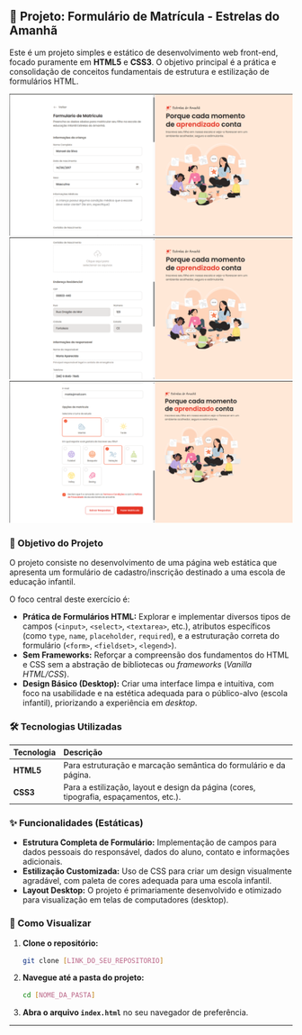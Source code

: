 ## 📁 Projeto: Formulário de Matrícula - Estrelas do Amanhã

Este é um projeto simples e estático de desenvolvimento web front-end, focado puramente em **HTML5** e **CSS3**. O objetivo principal é a prática e consolidação de conceitos fundamentais de estrutura e estilização de formulários HTML.

![screenshot pate 1](assets/screenshots/screenshot_01.png)
![screenshot parte 2](assets/screenshots/screenshot_02.png)
![screenshot parte 3](assets/screenshots/screenshot_03.png)

### 🎯 Objetivo do Projeto

O projeto consiste no desenvolvimento de uma página web estática que apresenta um formulário de cadastro/inscrição destinado a uma escola de educação infantil.

O foco central deste exercício é:

- **Prática de Formulários HTML:** Explorar e implementar diversos tipos de campos (`<input>`, `<select>`, `<textarea>`, etc.), atributos específicos (como `type`, `name`, `placeholder`, `required`), e a estruturação correta do formulário (`<form>`, `<fieldset>`, `<legend>`).
- **Sem Frameworks:** Reforçar a compreensão dos fundamentos do HTML e CSS sem a abstração de bibliotecas ou _frameworks_ (_Vanilla HTML/CSS_).
- **Design Básico (Desktop):** Criar uma interface limpa e intuitiva, com foco na usabilidade e na estética adequada para o público-alvo (escola infantil), priorizando a experiência em _desktop_.

### 🛠️ Tecnologias Utilizadas

| Tecnologia | Descrição                                                                              |
| :--------- | :------------------------------------------------------------------------------------- |
| **HTML5**  | Para estruturação e marcação semântica do formulário e da página.                      |
| **CSS3**   | Para a estilização, layout e design da página (cores, tipografia, espaçamentos, etc.). |

### ✨ Funcionalidades (Estáticas)

- **Estrutura Completa de Formulário:** Implementação de campos para dados pessoais do responsável, dados do aluno, contato e informações adicionais.
- **Estilização Customizada:** Uso de CSS para criar um design visualmente agradável, com paleta de cores adequada para uma escola infantil.
- **Layout Desktop:** O projeto é primariamente desenvolvido e otimizado para visualização em telas de computadores (desktop).

### 🚀 Como Visualizar

1.  **Clone o repositório:**
    ```bash
    git clone [LINK_DO_SEU_REPOSITORIO]
    ```
2.  **Navegue até a pasta do projeto:**
    ```bash
    cd [NOME_DA_PASTA]
    ```
3.  **Abra o arquivo `index.html`** no seu navegador de preferência.

---
